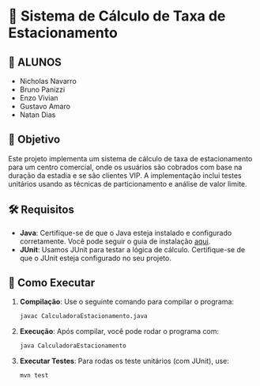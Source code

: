 # 🚗 Sistema de Cálculo de Taxa de Estacionamento

## 🔖 ALUNOS

- Nicholas Navarro
- Bruno Panizzi
- Enzo Vivian
- Gustavo Amaro
- Natan Dias

## 📜 Objetivo

Este projeto implementa um sistema de cálculo de taxa de estacionamento para um centro comercial, onde os usuários são cobrados com base na duração da estadia e se são clientes VIP. A implementação inclui testes unitários usando as técnicas de particionamento e análise de valor limite.

## 🛠️ Requisitos

- **Java**: Certifique-se de que o Java esteja instalado e configurado corretamente. Você pode seguir o guia de instalação [aqui](https://www.java.com/pt-BR/download/help/download_options.html).
- **JUnit**: Usamos JUnit para testar a lógica de cálculo. Certifique-se de que o JUnit esteja configurado no seu projeto.

## 🚀 Como Executar

1. **Compilação**:
   Use o seguinte comando para compilar o programa:

   ```bash
   javac CalculadoraEstacionamento.java
   ```

2. **Execução**:
    Após compilar, você pode rodar o programa com:
    ```bash
    java CalculadoraEstacionamento
    ```

3. **Executar Testes**:
    Para rodas os teste unitários (com JUnit), use:
    ```bash
    mvn test
    ```

